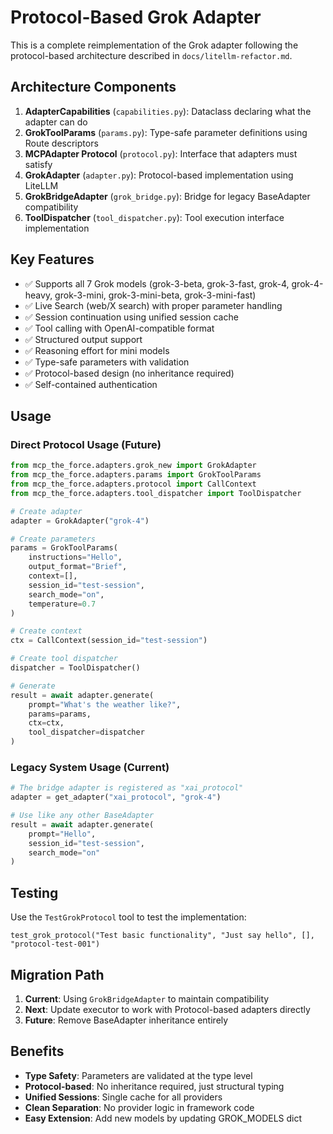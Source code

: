 # Protocol-Based Grok Adapter

This is a complete reimplementation of the Grok adapter following the protocol-based architecture described in `docs/litellm-refactor.md`.

## Architecture Components

1. **AdapterCapabilities** (`capabilities.py`): Dataclass declaring what the adapter can do
2. **GrokToolParams** (`params.py`): Type-safe parameter definitions using Route descriptors
3. **MCPAdapter Protocol** (`protocol.py`): Interface that adapters must satisfy
4. **GrokAdapter** (`adapter.py`): Protocol-based implementation using LiteLLM
5. **GrokBridgeAdapter** (`grok_bridge.py`): Bridge for legacy BaseAdapter compatibility
6. **ToolDispatcher** (`tool_dispatcher.py`): Tool execution interface implementation

## Key Features

- ✅ Supports all 7 Grok models (grok-3-beta, grok-3-fast, grok-4, grok-4-heavy, grok-3-mini, grok-3-mini-beta, grok-3-mini-fast)
- ✅ Live Search (web/X search) with proper parameter handling
- ✅ Session continuation using unified session cache
- ✅ Tool calling with OpenAI-compatible format
- ✅ Structured output support
- ✅ Reasoning effort for mini models
- ✅ Type-safe parameters with validation
- ✅ Protocol-based design (no inheritance required)
- ✅ Self-contained authentication

## Usage

### Direct Protocol Usage (Future)
```python
from mcp_the_force.adapters.grok_new import GrokAdapter
from mcp_the_force.adapters.params import GrokToolParams
from mcp_the_force.adapters.protocol import CallContext
from mcp_the_force.adapters.tool_dispatcher import ToolDispatcher

# Create adapter
adapter = GrokAdapter("grok-4")

# Create parameters
params = GrokToolParams(
    instructions="Hello",
    output_format="Brief",
    context=[],
    session_id="test-session",
    search_mode="on",
    temperature=0.7
)

# Create context
ctx = CallContext(session_id="test-session")

# Create tool dispatcher
dispatcher = ToolDispatcher()

# Generate
result = await adapter.generate(
    prompt="What's the weather like?",
    params=params,
    ctx=ctx,
    tool_dispatcher=dispatcher
)
```

### Legacy System Usage (Current)
```python
# The bridge adapter is registered as "xai_protocol"
adapter = get_adapter("xai_protocol", "grok-4")

# Use like any other BaseAdapter
result = await adapter.generate(
    prompt="Hello",
    session_id="test-session",
    search_mode="on"
)
```

## Testing

Use the `TestGrokProtocol` tool to test the implementation:

```
test_grok_protocol("Test basic functionality", "Just say hello", [], "protocol-test-001")
```

## Migration Path

1. **Current**: Using `GrokBridgeAdapter` to maintain compatibility
2. **Next**: Update executor to work with Protocol-based adapters directly
3. **Future**: Remove BaseAdapter inheritance entirely

## Benefits

- **Type Safety**: Parameters are validated at the type level
- **Protocol-based**: No inheritance required, just structural typing
- **Unified Sessions**: Single cache for all providers
- **Clean Separation**: No provider logic in framework code
- **Easy Extension**: Add new models by updating GROK_MODELS dict